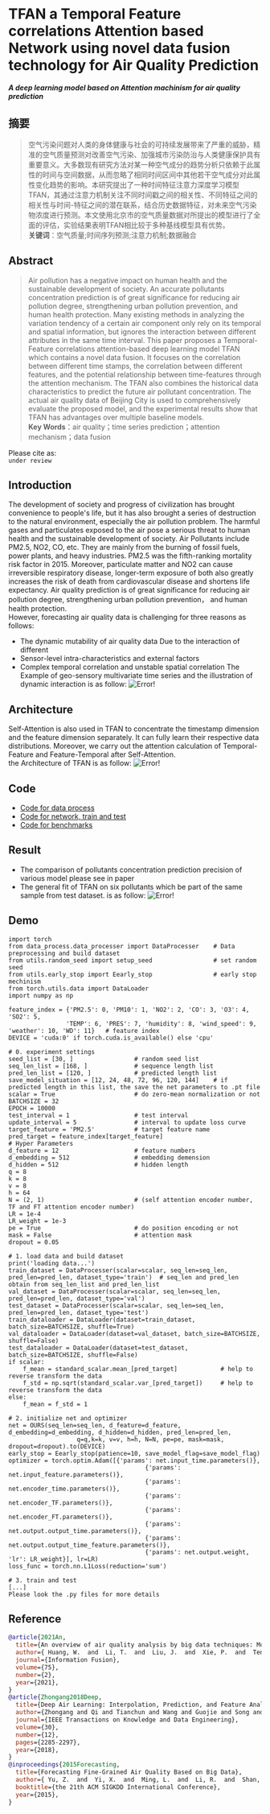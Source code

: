 # TFAN a Temporal Feature correlations Attention based Network using novel data fusion technology for Air Quality Prediction
***A deep learning model based on Attention machinism for air quality prediction***
## 摘要 
>空气污染问题对人类的身体健康与社会的可持续发展带来了严重的威胁，精准的空气质量预测对改善空气污染、加强城市污染防治与人类健康保护具有重要意义。大多数现有研究方法对某一种空气成分的趋势分析只依赖于此属性的时间与空间数据，从而忽略了相同时间区间中其他若干空气成分对此属性变化趋势的影响。本研究提出了一种时间特征注意力深度学习模型TFAN，其通过注意力机制关注不同时间戳之间的相关性、不同特征之间的相关性与时间-特征之间的潜在联系，结合历史数据特征，对未来空气污染物浓度进行预测。本文使用北京市的空气质量数据对所提出的模型进行了全面的评估，实验结果表明TFAN相比较于多种基线模型具有优势。\
>**关键词**：空气质量;时间序列预测;注意力机制;数据融合

## Abstract
>Air pollution has a negative impact on human health and the sustainable development of society. An accurate pollutants concentration prediction is of great significance for reducing air pollution degree, strengthening urban pollution prevention, and human health protection. Many existing methods in analyzing the variation tendency of a certain air component only rely on its temporal and spatial information, but ignores the interaction between different attributes in the same time interval. This paper proposes a Temporal-Feature correlations attention-based deep learning model TFAN which contains a novel data fusion. It focuses on the correlation between different time stamps, the correlation between different features, and the potential relationship between time-features through the attention mechanism. The TFAN also combines the historical data characteristics to predict the future air pollutant concentration. The actual air quality data of Beijing City is used to comprehensively evaluate the proposed model, and the experimental results show that TFAN has advantages over multiple baseline models. \
>**Key Words**：air quality；time series prediction；attention mechanism；data fusion

Please cite as:\
`under review`

## Introduction
The development of society and progress of civilization has  brought convenience to people's life, but it has also brought a series of destruction to the natural environment, especially the air pollution problem. The harmful gases and particulates exposed to the air pose a serious threat to human health and the sustainable development of society. Air Pollutants include PM2.5, NO2, CO, etc. They are mainly from the burning of fossil fuels, power plants, and heavy industries. PM2.5 was the fifth-ranking mortality risk factor in 2015. Moreover, particulate matter and NO2 can cause irreversible respiratory disease, longer-term exposure of both also greatly increases the risk of death from cardiovascular disease and shortens life expectancy. Air quality prediction is of great significance for reducing air pollution degree, strengthening urban pollution prevention， and human health protection.\
However, forecasting air quality data is challenging for three reasons as follows:
* The dynamic mutability of air quality data Due to the interaction of different
* Sensor-level intra-characteristics and external factors
* Complex temporal correlation and unstable spatial correlation
The Example of geo-sensory multivariate time series and the illustration of dynamic interaction is as follow:
![Error!](images/空气质量预测相关性_2.1.png)

## Architecture
Self-Attention is also used in TFAN to concentrate the timestamp dimension and the feature dimension separately. It can fully learn their respective data distributions. Moreover, we carry out the attention calculation of Temporal-Feature and Feature-Temporal after Self-Attention. \
the Architecture of TFAN is as follow:
![Error!](images/模型架构_4.png)

## Code
- [Code for data process](https://github.com/SY-Ma/TFAN-a-Temporal-Feature-correlations-Attention-based-Network-using-novel-data-fusion-technology-for/blob/main/data_process/data_processer.py)
- [Code for network, train and test](https://github.com/SY-Ma/TFAN-a-Temporal-Feature-correlations-Attention-based-Network-using-novel-data-fusion-technology-for/blob/main/model/OURS_TF_score.py)
- [Code for benchmarks](https://github.com/SY-Ma/TFAN-a-Temporal-Feature-correlations-Attention-based-Network-using-novel-data-fusion-technology-for/tree/main/model)

## Result
- The comparison of pollutants concentration prediction precision of various model please see in paper
- The general fit of TFAN on six pollutants which be part of the same sample from test dataset. is as follow:
![Error!](images/line%20result%203.png)

## Demo
```
import torch
from data_process.data_processer import DataProcesser    # Data preprocessing and build dataset
from utils.random_seed import setup_seed                 # set random seed
from utils.early_stop import Eearly_stop                 # early stop mechinism
from torch.utils.data import DataLoader
import numpy as np

feature_index = {'PM2.5': 0, 'PM10': 1, 'NO2': 2, 'CO': 3, 'O3': 4, 'SO2': 5,
                'TEMP': 6, 'PRES': 7, 'humidity': 8, 'wind_speed': 9, 'weather': 10, 'WD': 11}   # feature index
DEVICE = 'cuda:0' if torch.cuda.is_available() else 'cpu'

# 0. experiment settings
seed_list = [30, ]                 # random seed list
seq_len_list = [168, ]             # sequence length list 
pred_len_list = [120, ]            # predicted length list
save_model_situation = [12, 24, 48, 72, 96, 120, 144]    # if predicted length in this list, the save the net parameters to .pt file
scalar = True                      # do zero-mean normalization or not
BATCHSIZE = 32
EPOCH = 10000
test_interval = 1                  # test interval
update_interval = 5                # interval to update loss curve
target_feature = 'PM2.5'           # target feature name
pred_target = feature_index[target_feature]
# Hyper Parameters
d_feature = 12                     # feature numbers
d_embedding = 512                  # embedding demension
d_hidden = 512                     # hidden length
q = 8
k = 8
v = 8
h = 64
N = (2, 1)                         # (self attention encoder number, TF and FT attention encoder number)
LR = 1e-4
LR_weight = 1e-3
pe = True                          # do position encoding or not
mask = False                       # attention mask
dropout = 0.05

# 1. load data and build dataset
print('loading data...')
train_dataset = DataProcesser(scalar=scalar, seq_len=seq_len, pred_len=pred_len, dataset_type='train')  # seq_len and pred_len obtain from seq_len_list and pred_len_list
val_dataset = DataProcesser(scalar=scalar, seq_len=seq_len, pred_len=pred_len, dataset_type='val')
test_dataset = DataProcesser(scalar=scalar, seq_len=seq_len, pred_len=pred_len, dataset_type='test')
train_dataloader = DataLoader(dataset=train_dataset, batch_size=BATCHSIZE, shuffle=True)
val_dataloader = DataLoader(dataset=val_dataset, batch_size=BATCHSIZE, shuffle=False)
test_dataloader = DataLoader(dataset=test_dataset, batch_size=BATCHSIZE, shuffle=False)
if scalar:
    f_mean = standard_scalar.mean_[pred_target]            # help to reverse transform the data
    f_std = np.sqrt(standard_scalar.var_[pred_target])     # help to reverse transform the data
else:
    f_mean = f_std = 1

# 2. initialize net and optimizer
net = OURS(seq_len=seq_len, d_feature=d_feature, d_embedding=d_embedding, d_hidden=d_hidden, pred_len=pred_len,
                   q=q,k=k, v=v, h=h, N=N, pe=pe, mask=mask, dropout=dropout).to(DEVICE)
early_stop = Eearly_stop(patience=10, save_model_flag=save_model_flag)
optimizer = torch.optim.Adam([{'params': net.input_time.parameters()},
                                      {'params': net.input_feature.parameters()},
                                      {'params': net.encoder_time.parameters()},
                                      {'params': net.encoder_TF.parameters()},
                                      {'params': net.encoder_FT.parameters()},
                                      {'params': net.output.output_time.parameters()},
                                      {'params': net.output.output_time_feature.parameters()},
                                      {'params': net.output.weight, 'lr': LR_weight}], lr=LR)
loss_func = torch.nn.L1Loss(reduction='sum')   

# 3. train and test
[...]
Please look the .py files for more details
```

## Reference
```bibtex
@article{2021An,
  title={An overview of air quality analysis by big data techniques: Monitoring, forecasting, and traceability},
  author={ Huang, W.  and  Li, T.  and  Liu, J.  and  Xie, P.  and  Teng, F. },
  journal={Information Fusion},
  volume={75},
  number={2},
  year={2021},
}
@article{Zhongang2018Deep,
  title={Deep Air Learning: Interpolation, Prediction, and Feature Analysis of Fine-Grained Air Quality},
  author={Zhongang and Qi and Tianchun and Wang and Guojie and Song and Weisong and Hu and Xi and Li and },
  journal={IEEE Transactions on Knowledge and Data Engineering},
  volume={30},
  number={12},
  pages={2285-2297},
  year={2018},
}
@inproceedings{2015Forecasting,
  title={Forecasting Fine-Grained Air Quality Based on Big Data},
  author={ Yu, Z.  and  Yi, X.  and  Ming, L.  and  Li, R.  and  Shan, Z. },
  booktitle={the 21th ACM SIGKDD International Conference},
  year={2015},
}
```
